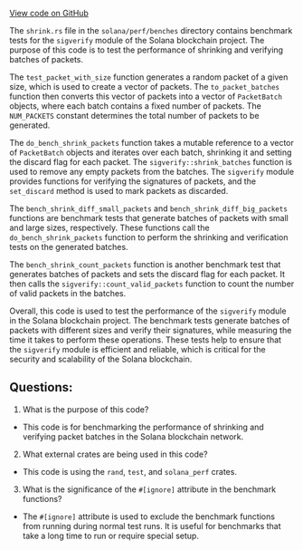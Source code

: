 [View code on GitHub](https://github.com/solana-labs/solana/blob/master/perf/benches/shrink.rs)

The `shrink.rs` file in the `solana/perf/benches` directory contains benchmark tests for the `sigverify` module of the Solana blockchain project. The purpose of this code is to test the performance of shrinking and verifying batches of packets. 

The `test_packet_with_size` function generates a random packet of a given size, which is used to create a vector of packets. The `to_packet_batches` function then converts this vector of packets into a vector of `PacketBatch` objects, where each batch contains a fixed number of packets. The `NUM_PACKETS` constant determines the total number of packets to be generated.

The `do_bench_shrink_packets` function takes a mutable reference to a vector of `PacketBatch` objects and iterates over each batch, shrinking it and setting the discard flag for each packet. The `sigverify::shrink_batches` function is used to remove any empty packets from the batches. The `sigverify` module provides functions for verifying the signatures of packets, and the `set_discard` method is used to mark packets as discarded.

The `bench_shrink_diff_small_packets` and `bench_shrink_diff_big_packets` functions are benchmark tests that generate batches of packets with small and large sizes, respectively. These functions call the `do_bench_shrink_packets` function to perform the shrinking and verification tests on the generated batches.

The `bench_shrink_count_packets` function is another benchmark test that generates batches of packets and sets the discard flag for each packet. It then calls the `sigverify::count_valid_packets` function to count the number of valid packets in the batches.

Overall, this code is used to test the performance of the `sigverify` module in the Solana blockchain project. The benchmark tests generate batches of packets with different sizes and verify their signatures, while measuring the time it takes to perform these operations. These tests help to ensure that the `sigverify` module is efficient and reliable, which is critical for the security and scalability of the Solana blockchain.
## Questions: 
 1. What is the purpose of this code?
- This code is for benchmarking the performance of shrinking and verifying packet batches in the Solana blockchain network.

2. What external crates are being used in this code?
- This code is using the `rand`, `test`, and `solana_perf` crates.

3. What is the significance of the `#[ignore]` attribute in the benchmark functions?
- The `#[ignore]` attribute is used to exclude the benchmark functions from running during normal test runs. It is useful for benchmarks that take a long time to run or require special setup.